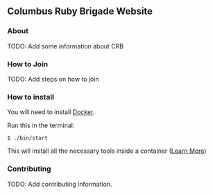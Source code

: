 ## Columbus Ruby Brigade Website

### About
TODO: Add some information about CRB

### How to Join
TODO: Add steps on how to join

### How to install

You will need to install [Docker](https://www.docker.com/products/docker).

Run this in the terminal:

```
$ ./bin/start
```
This will install all the necessary tools inside a container ([Learn More](https://docs.docker.com/engine/getstarted/))

### Contributing
TODO: Add contributing information.


